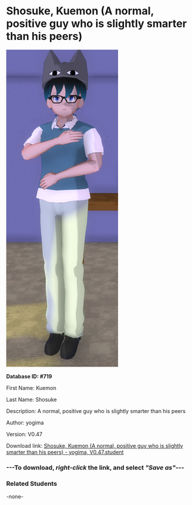 # Shosuke, Kuemon (A normal, positive guy who is slightly smarter than his peers)

<img src="Files/Shosuke, Kuemon (A normal, positive guy who is slightly smarter than his peers).png" title="Shosuke, Kuemon (A normal, positive guy who is slightly smarter than his peers) - yogima, V0.47">

**Database ID: #719**

First Name: Kuemon

Last Name: Shosuke

Description: A normal, positive guy who is slightly smarter than his peers

Author: yogima

Version: V0.47

Download link: <a href="https://raw.githubusercontent.com/Arbiter1223/Daigaku-Gurashi-Custom-Students/master/Students/Files/Shosuke%2C%20Kuemon%20(A%20normal%2C%20positive%20guy%20who%20is%20slightly%20smarter%20than%20his%20peers)%20-%20yogima%2C%20V0.47.student">Shosuke, Kuemon (A normal, positive guy who is slightly smarter than his peers) - yogima, V0.47.student</a>

### ---**To download, _right-click_ the link, and select _"Save as"_**---

### Related Students

-none-
